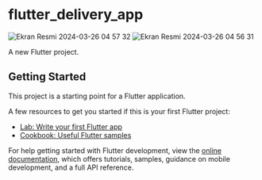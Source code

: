 # flutter_delivery_app
![Ekran Resmi 2024-03-26 04 57 32](https://github.com/Elcieren/flutter_delivery_app/assets/117864036/4e04c2c4-bdbd-4e66-99f8-1c77f38c6f51)
![Ekran Resmi 2024-03-26 04 56 31](https://github.com/Elcieren/flutter_delivery_app/assets/117864036/a46b0c27-89ad-4fe0-8a1d-8cd4287d3c59)

A new Flutter project.

## Getting Started

This project is a starting point for a Flutter application.

A few resources to get you started if this is your first Flutter project:

- [Lab: Write your first Flutter app](https://docs.flutter.dev/get-started/codelab)
- [Cookbook: Useful Flutter samples](https://docs.flutter.dev/cookbook)

For help getting started with Flutter development, view the
[online documentation](https://docs.flutter.dev/), which offers tutorials,
samples, guidance on mobile development, and a full API reference.
